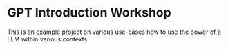 # GPT Introduction Workshop
 This is an example project on various use-cases how to use the power of a LLM within various contexts.
